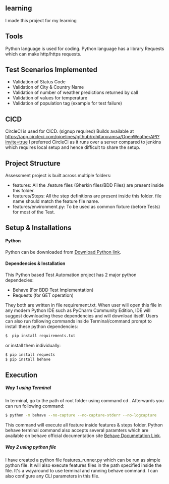 ## learning

I made this project for my learning

## Tools
Python language is used for coding.
Python language has a library Requests which can make http/https requests.

## Test Scenarios Implemented
- Validation of Status Code
- Validation of City & Country Name 
- Validation of number of weather predictions returned by call
- Validation of values for temperature
- Validation of population tag (example for test failure)
 
## CICD
CircleCI is used for CICD. 
(signup required) Builds available at https://app.circleci.com/pipelines/github/rohitaroramsa/OpenWeatherAPI?invite=true
I preferred CircleCI as it runs over a server compared to jenkins which requires local setup and hence difficult to share the setup.


## Project Structure
Assessment project is built across multiple folders: 
- features: All the .feature files (Gherkin files/BDD Files) are present inside this folder.
- features/Steps: All the step definitions are present inside this folder. file name should match the feature file name.
- features/environment.py: To be used as common fixture (before Tests) for most of the Test.

## Setup & Installations
#### Python
Python can be downloaded from [Download Python link](https://www.python.org/downloads/).


#### Dependencies & Installation
This Python based Test Automation project has 2 major python dependecies:
- Behave (For BDD Test Implementation)
- Requests (for GET operation)

They both are written in file requirement.txt. When user will open this file in any modern Python IDE such as PyCharm Community Edition, IDE will suggest downloading these dependencies and will download itself.
Users can also run following commands inside Terminal/command prompt to install these python dependencies:
```sh
$  pip install requirements.txt 
```
or install them individually:
```sh
$ pip install requests 
$ pip install behave
```

## Execution
##### Way 1 using Terminal 
In terminal, go to the path of root folder using command cd <path>. Afterwards you can run following command:
```sh
$ python -m behave --no-capture --no-capture-stderr --no-logcapture
```
This command will execute all feature inside features & steps folder.
Python behave terminal command also accepts several paramters which are available on behave official documentation site [Behave Documetation Link](https://behave.readthedocs.io/en/latest/index.html). 

##### Way 2 using python file
I have created a python file features_runner.py which can be run as simple python file. It will also execute features files in the path specified inside the file. It's a wayaround to use terminal and running behave command. I can also configure any CLI parameters in this file.